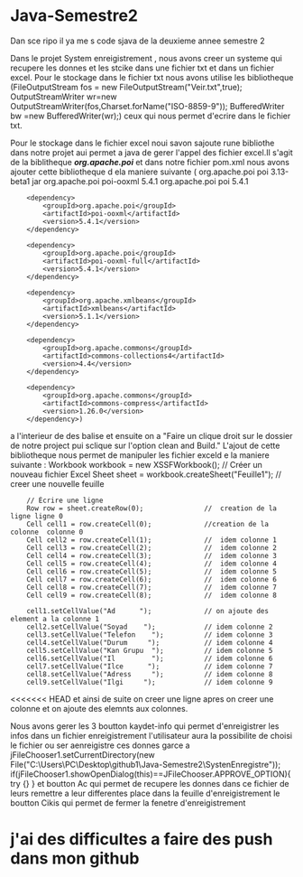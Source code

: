 # Java-Semestre2
Dan sce ripo il ya me s code sjava de la deuxieme annee semestre 2

Dans le projet System enreigistrement , nous avons creer un systeme qui recupere les donnes et les stcike dans une fichier txt et dans un fichier excel.
Pour le stockage dans le fichier txt  nous avons utilise les bibliotheque 
            (FileOutputStream fos = new FileOutputStream("Veir.txt",true);
            OutputStreamWriter wr=new OutputStreamWriter(fos,Charset.forName("ISO-8859-9"));
            BufferedWriter bw =new BufferedWriter(wr);)
ceux qui nous permet d'ecrire dans le fichier txt.

Pour le stockage dans le fichier excel noui savon sajoute rune bibliothe dans notre projet aui permet a java de gerer l'appel des fichier excel.Il s'agit de la biblitheque ***org.apache.poi***  et dans notre fichier pom.xml nous avons ajouter cette bibliotheque d ela maniere suivante
(<dependency>
            <groupId>org.apache.poi</groupId>
            <artifactId>poi</artifactId>
            <version>3.13-beta1</version>
            <type>jar</type>
        </dependency>
        <dependency>
            <groupId>org.apache.poi</groupId>
            <artifactId>poi-ooxml</artifactId>
            <version>5.4.1</version>
        </dependency>
        <!-- Dépendances de poi-ooxml -->
        <dependency>
            <groupId>org.apache.poi</groupId>
            <artifactId>poi</artifactId>
            <version>5.4.1</version>
        </dependency>

        <dependency>
            <groupId>org.apache.poi</groupId>
            <artifactId>poi-ooxml</artifactId>
            <version>5.4.1</version>
        </dependency>

        <dependency>
            <groupId>org.apache.poi</groupId>
            <artifactId>poi-ooxml-full</artifactId>
            <version>5.4.1</version>
        </dependency>

        <dependency>
            <groupId>org.apache.xmlbeans</groupId>
            <artifactId>xmlbeans</artifactId>
            <version>5.1.1</version>
        </dependency>

        <dependency>
            <groupId>org.apache.commons</groupId>
            <artifactId>commons-collections4</artifactId>
            <version>4.4</version>
        </dependency>

        <dependency>
            <groupId>org.apache.commons</groupId>
            <artifactId>commons-compress</artifactId>
            <version>1.26.0</version>
        </dependency>)
a l'interieur de des balise <dependencies> </dependencies> et ensuite on a "Faire un clique droit sur le dossier de notre project pui sclique sur l'option clean and Build."
L'ajout de cette bibliotheque nous permet de manipuler les fichier exceld e la maniere suivante :
        Workbook workbook = new XSSFWorkbook();                        // Créer un nouveau fichier Excel
        Sheet sheet = workbook.createSheet("Feuille1");                 // creer une nouvelle feuille

        // Écrire une ligne
        Row row = sheet.createRow(0);               //  creation de la ligne ligne 0
        Cell cell1 = row.createCell(0);             //creation de la colonne  colonne 0
        Cell cell2 = row.createCell(1);             //  idem colonne 1
        Cell cell3 = row.createCell(2);             //  idem colonne 2
        Cell cell4 = row.createCell(3);             //  idem colonne 3
        Cell cell5 = row.createCell(4);             //  idem colonne 4
        Cell cell6 = row.createCell(5);             //  idem colonne 5
        Cell cell7 = row.createCell(6);             //  idem colonne 6
        Cell cell8 = row.createCell(7);             //  idem colonne 7
        Cell cell9 = row.createCell(8);             //  idem colonne 8
        
        cell1.setCellValue("Ad      ");             // on ajoute des element a la colonne 1
        cell2.setCellValue("Soyad    ");            // idem colonne 2
        cell3.setCellValue("Telefon    ");          // idem colonne 3
        cell4.setCellValue("Durum     ");           // idem colonne 4
        cell5.setCellValue("Kan Grupu  ");          // idem colonne 5
        cell6.setCellValue("Il         ");          // idem colonne 6
        cell7.setCellValue("Ilce      ");           // idem colonne 7
        cell8.setCellValue("Adress     ");          // idem colonne 8
        cell9.setCellValue("Ilgi     ");            // idem colonne 9

<<<<<<< HEAD
et ainsi de suite on creer une ligne apres on creer une colonne et on ajoute des elemnts aux colonnes.



Nous avons gerer les 3 boutton kaydet-info qui permet d'enreigistrer les infos dans un fichier enreigistrement l'utilisateur aura la 
possibilite de choisi le fichier ou ser aenreigistre ces donnes garce a 
jFileChooser1.setCurrentDirectory(new File("C:\\Users\\PC\\Desktop\\github1\\Java-Semestre2\\SystenEnregistre"));
        if(jFileChooser1.showOpenDialog(this)==JFileChooser.APPROVE_OPTION){
            try {}
}
et boutton Ac qui permet de recupere les donnes dans ce fichier de leurs remettre a leur differentes place dans la feuille d'enreigistrement
le boutton Cikis qui permet de fermer la fenetre d'enreigistrement



# j'ai des difficultes a faire des push dans mon github  
        
        
